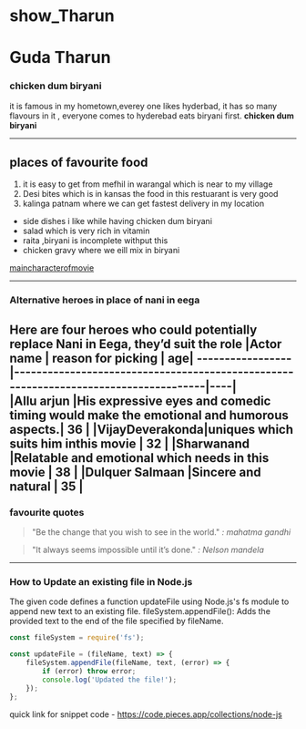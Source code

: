 # show_Tharun
# Guda Tharun
### chicken dum biryani
it is famous in my hometown,everey one likes hyderbad, it has so many flavours in it , everyone comes to hyderebad eats biryani first.
**chicken dum biryani**

---
## places of favourite food
1. it is easy to get from mefhil in warangal which is near to my village
2. Desi bites which is in kansas the food in this restuarant is very good
3. kalinga patnam where we can get fastest delivery in  my location
* side dishes i like while having chicken dum biryani
* salad which is very rich in vitamin
* raita ,biryani is incomplete withput this
*  chicken gravy where we eill mix in biryani 

[maincharacterofmovie](https://github.com/Tharun7075/show_Tharun/blob/main/MyMovie.md)

-----
### Alternative heroes in place of nani in eega 
Here are four heroes who could potentially replace Nani in Eega, they’d suit the role
|Actor name      | reason for picking                                                                  | age|
-----------------|-------------------------------------------------------------------------------------|----|     
|Allu arjun      |His expressive eyes and comedic timing would make the emotional and humorous aspects.| 36 |
|VijayDeverakonda|uniques which suits him inthis movie                                                 | 32 |
|Sharwanand      |Relatable and emotional which needs in this movie                                    | 38 |
|Dulquer Salmaan |Sincere and natural                                                                  | 35 |
----
### favourite quotes
> "Be the change that you wish to see in the world."
> *: mahatma gandhi*

> "It always seems impossible until it’s done." 
> *: Nelson mandela*
***
### How to Update an existing file in Node.js
The given code defines a function updateFile using Node.js's fs module to append new text to an existing file.
fileSystem.appendFile(): Adds the provided text to the end of the file specified by fileName.
```javascript
const fileSystem = require('fs');

const updateFile = (fileName, text) => {
	fileSystem.appendFile(fileName, text, (error) => {
		if (error) throw error;
		console.log('Updated the file!');
	});
};  
```
quick link for snippet code - <https://code.pieces.app/collections/node-js>